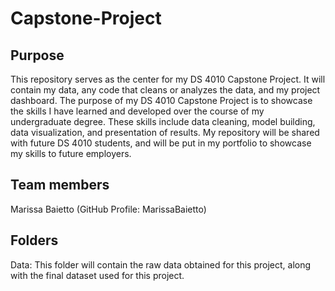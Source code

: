 # Capstone-Project

## Purpose
This repository serves as the center for my DS 4010 Capstone Project. It will contain my data, any code that cleans or analyzes the data, and my project dashboard. The purpose of my DS 4010 Capstone Project is to showcase the skills I have learned and developed over the course of my undergraduate degree. These skills include data cleaning, model building, data visualization, and presentation of results. My repository will be shared with future DS 4010 students, and will be put in my portfolio to showcase my skills to future employers. 

## Team members
Marissa Baietto (GitHub Profile: MarissaBaietto)

## Folders
Data: This folder will contain the raw data obtained for this project, along with the final dataset used for this project.
